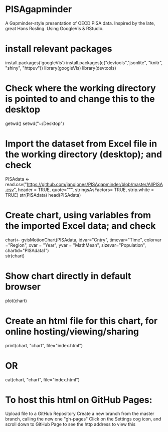# PISAgapminder
A Gapminder-style presentation of OECD PISA data. Inspired by the late, great Hans Rosling. Using GoogleVis & RStudio.

# install relevant packages
install.packages('googleVis')
install.packages(c("devtools","jsonlite", "knitr", "shiny", "httpuv"))
library(googleVis)
library(devtools)

# Check where the working directory is pointed to and change this to the desktop
getwd()
setwd("~/Desktop")

# Import the dataset from Excel file in the working directory (desktop); and check
PISAdata <- read.csv("https://github.com/jangjones/PISAgapminder/blob/master/AllPISA.csv", 
  header = TRUE,
  quote="\"",
  stringsAsFactors= TRUE,
  strip.white = TRUE)
str(PISAdata)
head(PISAdata)

# Create chart, using variables from the imported Excel data; and check
chart<- gvisMotionChart(PISAdata, idvar="Cntry",
  timevar="Time",
  colorvar ="Region",
  xvar = "Year",
  yvar = "MathMean",
  sizevar="Population",
  chartid="PISAdata1")  
str(chart)

# Show chart directly in default browser
plot(chart)

# Create an html file for this chart, for online hosting/viewing/sharing
print(chart, "chart", file="index.html")

# OR 
cat(chart, "chart", file="index.html")

# To host this html on GitHub Pages:
Upload file to a GitHub Repository
Create a new branch from the master branch, calling the new one "gh-pages"
Click on the Settings cog icon, and scroll down to GitHub Page to see the http address to view this

